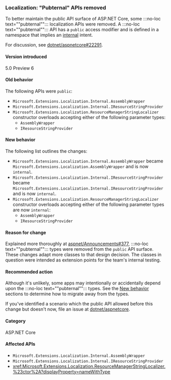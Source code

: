 ### Localization: "Pubternal" APIs removed

To better maintain the public API surface of ASP.NET Core, some :::no-loc text="\"pubternal\""::: localization APIs were removed. A :::no-loc text="\"pubternal\""::: API has a `public` access modifier and is defined in a namespace that implies an [internal](../../../../docs/csharp/language-reference/keywords/internal.md) intent.

For discussion, see [dotnet/aspnetcore#22291](https://github.com/dotnet/aspnetcore/issues/22291).

#### Version introduced

5.0 Preview 6

#### Old behavior

The following APIs were `public`:

- `Microsoft.Extensions.Localization.Internal.AssemblyWrapper`
- `Microsoft.Extensions.Localization.Internal.IResourceStringProvider`
- `Microsoft.Extensions.Localization.ResourceManagerStringLocalizer` constructor overloads accepting either of the following parameter types:
  - `AssemblyWrapper`
  - `IResourceStringProvider`

#### New behavior

The following list outlines the changes:

- `Microsoft.Extensions.Localization.Internal.AssemblyWrapper` became `Microsoft.Extensions.Localization.AssemblyWrapper` and is now `internal`.
- `Microsoft.Extensions.Localization.Internal.IResourceStringProvider` became `Microsoft.Extensions.Localization.Internal.IResourceStringProvider` and is now `internal`.
- `Microsoft.Extensions.Localization.ResourceManagerStringLocalizer` constructor overloads accepting either of the following parameter types are now `internal`:
  - `AssemblyWrapper`
  - `IResourceStringProvider`

#### Reason for change

Explained more thoroughly at [aspnet/Announcements#377](https://github.com/aspnet/Announcements/issues/377#issue-473651882), :::no-loc text="\"pubternal\""::: types were removed from the `public` API surface. These changes adapt more classes to that design decision. The classes in question were intended as extension points for the team's internal testing.

#### Recommended action

Although it's unlikely, some apps may intentionally or accidentally depend upon the :::no-loc text="\"pubternal\""::: types. See the [New behavior](#new-behavior) sections to determine how to migrate away from the types.

If you've identified a scenario which the public API allowed before this change but doesn't now, file an issue at [dotnet/aspnetcore](https://github.com/dotnet/aspnetcore/issues).

#### Category

ASP.NET Core

#### Affected APIs

- `Microsoft.Extensions.Localization.Internal.AssemblyWrapper`
- `Microsoft.Extensions.Localization.Internal.IResourceStringProvider`
- <xref:Microsoft.Extensions.Localization.ResourceManagerStringLocalizer.%23ctor%2A?displayProperty=nameWithType>

<!--

#### Affected APIs

- `T:Microsoft.Extensions.Localization.Internal.AssemblyWrapper`
- `T:Microsoft.Extensions.Localization.Internal.IResourceStringProvider`
- `Overload:Microsoft.Extensions.Localization.ResourceManagerStringLocalizer.#ctor`

-->
